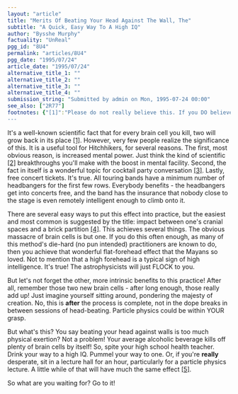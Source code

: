```yaml
---
layout: "article"
title: "Merits Of Beating Your Head Against The Wall, The"
subtitle: "A Quick, Easy Way To A High IQ"
author: "Bysshe Murphy"
factuality: "UnReal"
pgg_id: "8U4"
permalink: "articles/8U4"
pgg_date: "1995/07/24"
article_date: "1995/07/24"
alternative_title_1: ""
alternative_title_2: ""
alternative_title_3: ""
alternative_title_4: ""
submission_string: "Submitted by admin on Mon, 1995-07-24 00:00"
see_also: ["2R77"]
footnotes: {"[1]":"Please do not really believe this. If you DO believe it, then by all means, follow my advice to the letter.","[2]":"Not to mention masonic.","[3]":"Particularly if you enjoy a good laugh. And can take one.","[4]":"Translation: Beating your head against the wall. This is just one of the many boons of this intelligence-uh, altering program.","[5]":"Brain cell-wise, anyhow. The IQ part is still being researched."}
---
```

<div>
<p>It's a well-known scientific fact that for every brain cell you kill, two will grow back in its place <a href="#footnotes.1" class="footnote-link">[1]</a>. However, very few people realize the significance of this. It is a useful tool for Hitchhikers, for several reasons. The first, most obvious reason, is increased mental power. Just think the kind of scientific <a href="#footnotes.2" class="footnote-link">[2]</a> breakthroughs you'll make with the boost in mental facility. Second, the fact in itself is a wonderful topic for cocktail party conversation <a href="#footnotes.3" class="footnote-link">[3]</a>. Lastly, free concert tickets. It's true. All touring bands have a minimum number of headbangers for the first few rows. Everybody benefits - the headbangers get into concerts free, and the band has the insurance that nobody close to the stage is even remotely intelligent enough to climb onto it.</p>
<p>There are several easy ways to put this effect into practice, but the easiest and most common is suggested by the title: impact between one's cranial spaces and a brick partition <a href="#footnotes.4" class="footnote-link">[4]</a>. This achieves several things. The obvious massacre of brain cells is but one. If you do this often enough, as many of this method's die-hard (no pun intended) practitioners are known to do, then you achieve that wonderful flat-forehead effect that the Mayans so loved. Not to mention that a high forehead is a typical sign of high intelligence. It's true! The astrophysicists will just FLOCK to you.</p>
<p>But let's not forget the other, more intrinsic benefits to this practice! After all, remember those two new brain cells - after long enough, those really add up! Just imagine yourself sitting around, pondering the majesty of creation. No, this is <strong>after</strong> the process is complete, not in the dope breaks in between sessions of head-beating. Particle physics could be within YOUR grasp.</p>
<p>But what's this? You say beating your head against walls is too much physical exertion? Not a problem! Your average alcoholic beverage kills off plenty of brain cells by itself! So, spite your high school health teacher. Drink your way to a high IQ. Pummel your way to one. Or, if you're <strong>really</strong> desperate, sit in a lecture hall for an hour, particularly for a particle physics lecture. A little while of that will have much the same effect <a href="#footnotes.5" class="footnote-link">[5]</a>.</p>
<p>So what are you waiting for? Go to it!</p>
</div>
